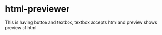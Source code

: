 # html-previewer

This is having button and textbox, textbox accepts html and preview shows preview of html
